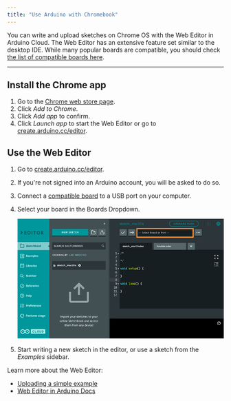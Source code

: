 ```yaml
---
title: "Use Arduino with Chromebook"
---
```


You can write and upload sketches on Chrome OS with the Web Editor in Arduino Cloud. The Web Editor has an extensive feature set similar to the desktop IDE. While many popular boards are compatible, you should check [the list of compatible boards here](https://support.arduino.cc/hc/en-us/articles/360014779899).

---

## Install the Chrome app

1. Go to the [Chrome web store page](https://chrome.google.com/webstore/detail/elmgohdonjdampbcgefphnlchgocpaij).
2. Click _Add to Chrome_.
3. Click _Add app_ to confirm.
4. Click _Launch app_ to start the Web Editor or go to [create.arduino.cc/editor](https://create.arduino.cc/editor).

## Use the Web Editor

1. Go to [create.arduino.cc/editor](https://create.arduino.cc/editor).
2. If you're not signed into an Arduino account, you will be asked to do so.
3. Connect a [compatible board](#compatible-boards) to a USB port on your computer.
4. Select your board in the Boards Dropdown.

   ![The Boards Dropdown in the Web Editor.](img/web-editor-boards-dropdown.png)

5. Start writing a new sketch in the editor, or use a sketch from the _Examples_ sidebar.

Learn more about the Web Editor:

* [Uploading a simple example](https://docs.arduino.cc/cloud/web-editor/tutorials/getting-started/getting-started-web-editor#uploading-a-simple-example)
* [Web Editor in Arduino Docs](https://docs.arduino.cc/cloud/web-editor)
